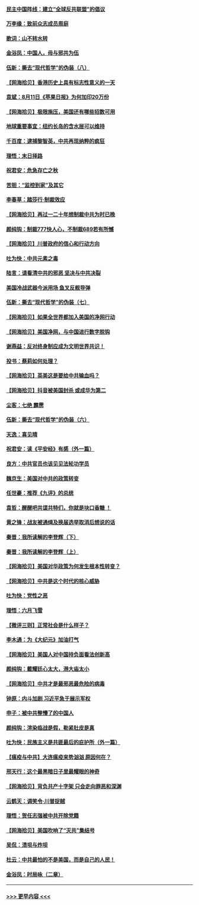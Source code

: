 #### [民主中国阵线：建立“全球反共联盟”的倡议](../pages/nsc993/n12324177.md?t=08130402) 
#### [万李缘：致前众志成员周庭](../pages/nsc993/n12324635.md?t=08130402) 
#### [歌词：山不转水转](../pages/nsc993/n12324599.md?t=08130402) 
#### [金浴凤：中国人，毋与邪共为伍](../pages/nsc993/n12324257.md?t=08130402) 
#### [伍新：撕去“现代哲学”的伪装（八）](../pages/nsc993/n12324188.md?t=08130402) 
#### [【网海拾贝】香港历史上具有标志性意义的一天](../pages/nsc993/n12324021.md?t=08130402) 
#### [袁斌：8月11日《苹果日报》为何加印20万份](../pages/nsc993/n12323955.md?t=08130402) 
#### [【网海拾贝】极限施压，美国还有哪些招数可用](../pages/nsc993/n12322512.md?t=08130402) 
#### [地球重要事宜：纽约长岛的含水层可以维持](../pages/nsc993/n12321844.md?t=08130402) 
#### [千百度：逮捕黎智英，中共再现纳粹的疯狂](../pages/nsc993/n12321777.md?t=08130402) 
#### [理悟：末日择路](../pages/nsc993/n12320812.md?t=08130402) 
#### [祝君安：危急存亡之秋](../pages/nsc993/n12320795.md?t=08130402) 
#### [苦胆：“监控到家”及其它](../pages/nsc993/n12320751.md?t=08130402) 
#### [李春草：踏莎行·制裁效应](../pages/nsc993/n12318290.md?t=08130402) 
#### [【网海拾贝】再过一二十年想制裁中共为时已晚](../pages/nsc993/n12318195.md?t=08130402) 
#### [颜纯钩：制裁777快人心，不制裁689若有所憾](../pages/nsc993/n12316912.md?t=08130402) 
#### [【网海拾贝】川普政府的信心和行动方向](../pages/nsc993/n12316673.md?t=08130402) 
#### [吐为快：中共元素之毒](../pages/nsc993/n12316547.md?t=08130402) 
#### [陆言：请看清中共的邪恶 坚决与中共决裂](../pages/nsc993/n12315784.md?t=08130402) 
#### [美国冷战武器今派用场 鱼叉反舰导弹](../pages/nsc993/n12316258.md?t=08130402) 
#### [伍新：撕去“现代哲学”的伪装（七）](../pages/nsc993/n12315846.md?t=08130402) 
#### [【网海拾贝】如果全世界都加入美国的净网行动](../pages/nsc993/n12315588.md?t=08130402) 
#### [【网海拾贝】美国净网，与中国进行数字脱钩](../pages/nsc993/n12312813.md?t=08130402) 
#### [谢燕益：反对终身制应成为文明世界共识！](../pages/nsc993/n12310465.md?t=08130402) 
#### [投书：蔡莉如何处理？](../pages/nsc993/n12310224.md?t=08130402) 
#### [【网海拾贝】英美这是要给中共输血吗？](../pages/nsc993/n12307646.md?t=08130402) 
#### [【网海拾贝】抖音被美国封杀 或成华为第二](../pages/nsc993/n12305277.md?t=08130402) 
#### [尘客：七绝 霹雳](../pages/nsc993/n12304053.md?t=08130402) 
#### [伍新：撕去“现代哲学”的伪装（六）](../pages/nsc993/n12303243.md?t=08130402) 
#### [天逸：喜见晴](../pages/nsc993/n12303226.md?t=08130402) 
#### [祝君安：读《平安经》有感（外一篇）](../pages/nsc993/n12303170.md?t=08130402) 
#### [良方：中共官员也该见见法轮功学员](../pages/nsc993/n12302985.md?t=08130402) 
#### [魏京生：美国对中共的政策转变](../pages/nsc993/n12302929.md?t=08130402) 
#### [任世豪：推荐《九评》的总统](../pages/nsc993/n12302838.md?t=08130402) 
#### [袁哲：醒醒吧共谍共特们，你就是块口香糖 ！](../pages/nsc993/n12302678.md?t=08130402) 
#### [黄之锋：战友被通缉及换届选举取消后想说的话](../pages/nsc993/n12302681.md?t=08130402) 
#### [秦晋：我所读解的李登辉（下）](../pages/nsc993/n12302171.md?t=08130402) 
#### [秦晋：我所读解的李登辉（上）](../pages/nsc993/n12301979.md?t=08130402) 
#### [【网海拾贝】美国对华政策为何发生根本性转变？](../pages/nsc993/n12302091.md?t=08130402) 
#### [【网海拾贝】中共是这个时代的核心威胁](../pages/nsc993/n12300541.md?t=08130402) 
#### [吐为快：党性之恶](../pages/nsc993/n12300263.md?t=08130402) 
#### [理悟：六月飞雪](../pages/nsc993/n12300243.md?t=08130402) 
#### [【微评三则】正常社会是什么样子？](../pages/nsc993/n12300228.md?t=08130402) 
#### [李木通：为《大纪元》加油打气](../pages/nsc993/n12280363.md?t=08130402) 
#### [【网海拾贝】美国人对中国持负面看法创新高](../pages/nsc993/n12298720.md?t=08130402) 
#### [颜纯钩：戴耀廷心太大，港大庙太小](../pages/nsc993/n12297682.md?t=08130402) 
#### [【网海拾贝】中共才是最邪恶最危险的病毒](../pages/nsc993/n12296470.md?t=08130402) 
#### [钟原：内斗加剧 习近平急于展示军权](../pages/nsc993/n12292544.md?t=08130402) 
#### [申子：被中共整懵了的中国人](../pages/nsc993/n12291389.md?t=08130402) 
#### [颜纯钩：渲染临战是假，勒紧肚皮是真](../pages/nsc993/n12290945.md?t=08130402) 
#### [吐为快：民族主义是共匪最后的庇护所（外一篇）](../pages/nsc993/n12290887.md?t=08130402) 
#### [【瘟疫与中共】大连瘟疫来势汹汹 原因何在？](../pages/nsc993/n12287474.md?t=08130402) 
#### [邢天行：这个最黑暗日子里最耀眼的神奇](../pages/nsc993/n12289882.md?t=08130402) 
#### [【网海拾贝】背负共产十字架 只会走向罪恶和深渊](../pages/nsc993/n12288290.md?t=08130402) 
#### [云鹤天：调笑令·川普捉贼](../pages/nsc993/n12285672.md?t=08130402) 
#### [理悟：贺任志强被中共开除党籍](../pages/nsc993/n12285597.md?t=08130402) 
#### [【网海拾贝】美国吹响了“灭共”集结号](../pages/nsc993/n12284522.md?t=08130402) 
#### [吴侃：溃坝与炸坝](../pages/nsc993/n12283593.md?t=08130402) 
#### [杜云：中共最怕的不是美国，而是自己的人民！](../pages/nsc993/n12282935.md?t=08130402) 
#### [金浴凤：时局咏（二章）](../pages/nsc993/n12282923.md?t=08130402) 

----
#### [ >>> 更早内容 <<< ](../indexes/nsc993-earlier.md)
